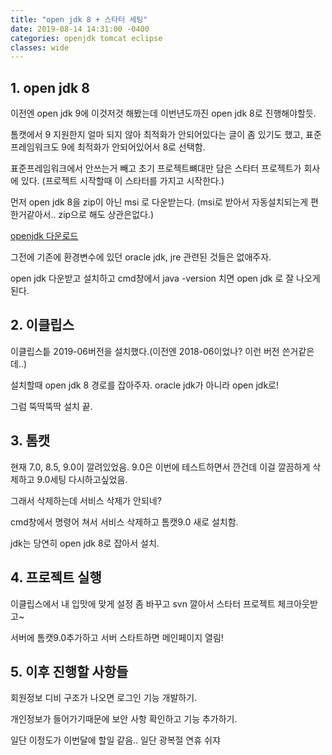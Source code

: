 ```yaml
---
title: "open jdk 8 + 스타터 세팅"
date: 2019-08-14 14:31:00 -0400
categories: openjdk tomcat eclipse
classes: wide
---
```


## 1. open jdk 8

이전엔 open jdk 9에 이것저것 해봤는데 이번년도까진 open jdk 8로 진행해야할듯.

톰캣에서 9 지원한지 얼마 되지 않아 최적화가 안되어있다는 글이 좀 있기도 했고, 표준프레임워크도 9에 최적화가 안되어있어서 8로 선택함.

표준프레임워크에서 안쓰는거 빼고 초기 프로젝트뼈대만 담은 스타터 프로젝트가 회사에 있다. (프로젝트 시작할때 이 스타터를 가지고 시작한다.)

먼저 open jdk 8을 zip이 아닌 msi 로 다운받는다. (msi로 받아서 자동설치되는게 편한거같아서.. zip으로 해도 상관은없다.)

[openjdk 다운로드](https://github.com/ojdkbuild/ojdkbuild/ "open jdk 다운로드 링크")

그전에 기존에 환경변수에 있던 oracle jdk, jre 관련된 것들은 없애주자.

open jdk 다운받고 설치하고 cmd창에서 java -version 치면 open jdk 로 잘 나오게된다.

## 2. 이클립스

이클립스틑 2019-06버전을 설치했다.(이전엔 2018-06이었나? 이런 버전 쓴거같은데..)

설치할때 open jdk 8 경로를 잡아주자. oracle jdk가 아니라 open jdk로!

그럼 뚝딱뚝딱 설치 끝.

## 3. 톰캣

현재 7.0, 8.5, 9.0이 깔려있었음. 9.0은 이번에 테스트하면서 깐건데 이걸 깔끔하게 삭제하고 9.0세팅 다시하고싶었음.

그래서 삭제하는데 서비스 삭제가 안되네?

cmd창에서 명령어 쳐서 서비스 삭제하고 톰캣9.0 새로 설치함.

jdk는 당연히 open jdk 8로 잡아서 설치.

## 4. 프로젝트 실행

이클립스에서 내 입맛에 맞게 설정 좀 바꾸고 svn 깔아서 스타터 프로젝트 체크아웃받고~

서버에 톰캣9.0추가하고 서버 스타트하면 메인페이지 열림!

## 5. 이후 진행할 사항들

회원정보 디비 구조가 나오면 로그인 기능 개발하기.

개인정보가 들어가기때문에 보안 사항 확인하고 기능 추가하기.

일단 이정도가 이번달에 할일 같음.. 일단 광복절 연휴 쉬쟈


